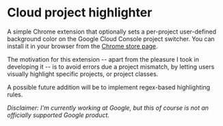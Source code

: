 # Cloud project highlighter

A simple Chrome extension that optionally sets a per-project user-defined
background color on the Google Cloud Console project switcher. You can install
it in your browser from the [Chrome store page](https://chrome.google.com/webstore/detail/cloud-project-highlighter/jminhahhcpbacjggeeighhkcabfbpmcb).

The motivation for this extension -- apart from the pleasure I took in
developing it -- is to avoid errors due a project mismatch, by letting users
visually highlight specific projects, or project classes.

A possible future addition will be to implement regex-based highlighting rules.

*Disclaimer: I'm currently working at Google, but this of course is not an officially supported Google product.*
